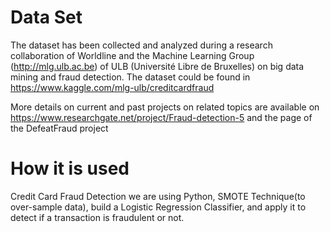 # Data Set
The dataset has been collected and analyzed during a research collaboration of Worldline and the Machine Learning Group (http://mlg.ulb.ac.be) of ULB (Université Libre de Bruxelles) on big data mining and fraud detection. The dataset could be found in https://www.kaggle.com/mlg-ulb/creditcardfraud

More details on current and past projects on related topics are available on https://www.researchgate.net/project/Fraud-detection-5 and the page of the DefeatFraud project

# How it is used

Credit Card Fraud Detection we are using Python, SMOTE Technique(to over-sample data), build a Logistic Regression Classifier, and apply it to detect if a transaction is fraudulent or not.
